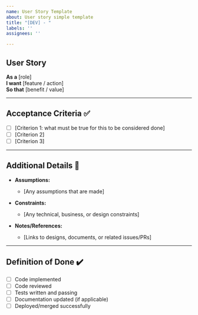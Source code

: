 ```yaml
---
name: User Story Template
about: User story simple template
title: "[DEV] - "
labels: ''
assignees: ''

---
```


## User Story

**As a** [role]  
**I want** [feature / action]  
**So that** [benefit / value]  

---

## Acceptance Criteria ✅

- [ ] [Criterion 1: what must be true for this to be considered done]  
- [ ] [Criterion 2]  
- [ ] [Criterion 3]  

---

## Additional Details 📌

- **Assumptions:**  
  - [Any assumptions that are made]  

- **Constraints:**  
  - [Any technical, business, or design constraints]  

- **Notes/References:**  
  - [Links to designs, documents, or related issues/PRs]  

---

## Definition of Done ✔️

- [ ] Code implemented  
- [ ] Code reviewed  
- [ ] Tests written and passing  
- [ ] Documentation updated (if applicable)  
- [ ] Deployed/merged successfully
